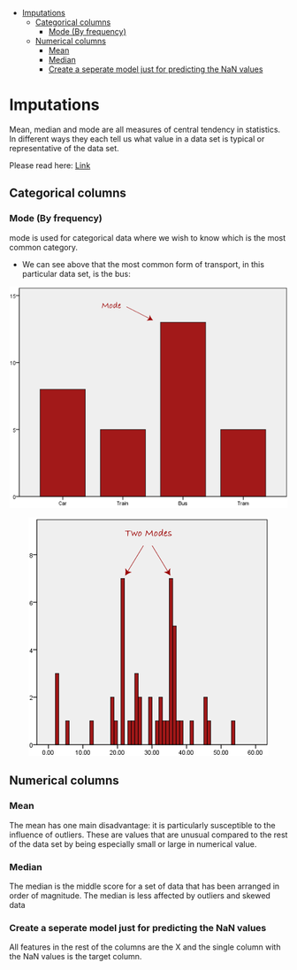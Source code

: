<!--ts-->
   * [Imputations](#imputations)
      * [Categorical columns](#categorical-columns)
         * [Mode (By frequency)](#mode-by-frequency)
      * [Numerical columns](#numerical-columns)
         * [Mean](#mean)
         * [Median](#median)
         * [Create a seperate model just for predicting the NaN values](#create-a-seperate-model-just-for-predicting-the-nan-values)

<!-- Added by: gil_diy, at: Wed 26 Jan 2022 20:43:23 IST -->

<!--te-->


# Imputations

Mean, median and mode are all measures of central tendency in statistics. In different ways they each tell us what value in a data set is typical or representative of the data set.

Please read here: [Link](https://statistics.laerd.com/statistical-guides/measures-central-tendency-mean-mode-median.php)

## Categorical columns

### Mode (By frequency)

mode is used for categorical data where we wish to know which is the most common category.

* We can see above that the most common form of transport, in this particular data set, is the bus:

<p align="center"> <!-- style="width:400px;" -->
  <img src="images/mode-1a.png" title="tool tip here">
</p>


<p align="center"> <!-- style="width:400px;" -->
  <img src="images/mode-2.png" title="tool tip here">
</p>

## Numerical columns

### Mean

The mean has one main disadvantage: it is particularly susceptible to the influence of outliers. These are values that are unusual compared to the rest of the data set by being especially small or large in numerical value.


### Median

The median is the middle score for a set of data that has been arranged in order of magnitude. The median is less affected by outliers and skewed data


### Create a seperate model just for predicting the NaN values

All features in the rest of the columns are the X and the single column with the
NaN values is the target column.
